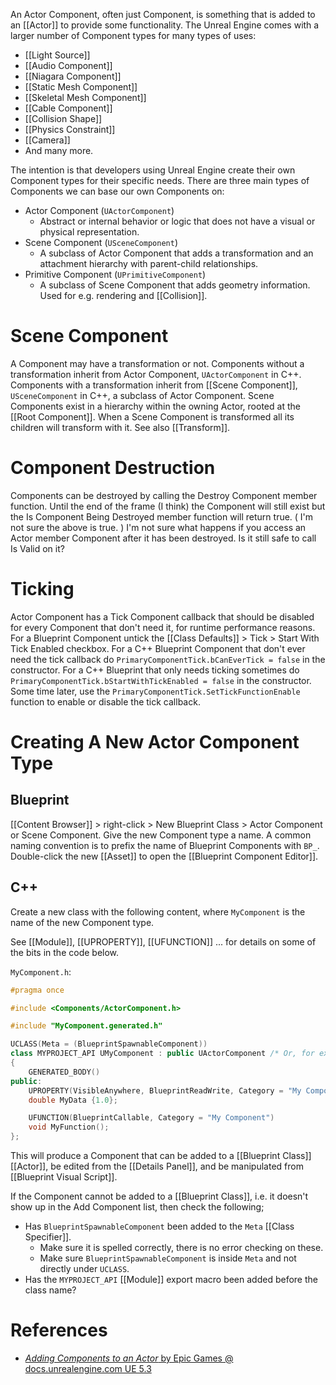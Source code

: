 An Actor Component, often just Component, is something that is added to an [[Actor]] to provide some functionality.
The Unreal Engine comes with a larger number of Component types for many types of uses:
- [[Light Source]]
- [[Audio Component]]
- [[Niagara Component]]
- [[Static Mesh Component]]
- [[Skeletal Mesh Component]]
- [[Cable Component]]
- [[Collision Shape]]
- [[Physics Constraint]]
- [[Camera]]
- And many more.

The intention is that developers using Unreal Engine create their own Component types for their specific needs.
There are three main types of Components we can base our own Components on:
- Actor Component (`UActorComponent`)
	- Abstract or internal behavior  or logic that does not have a visual or physical representation.
- Scene Component (`USceneComponent`)
	- A subclass  of Actor Component that adds a transformation and an attachment hierarchy with parent-child relationships.
- Primitive Component (`UPrimitiveComponent`)
	- A subclass of Scene Component that adds geometry information. Used for e.g. rendering and [[Collision]].


# Scene Component

A Component may have a transformation or not.
Components without a transformation inherit from Actor Component, `UActorComponent` in C++.
Components with a transformation inherit from [[Scene Component]], `USceneComponent` in C++, a subclass of Actor Component.
Scene Components exist in a hierarchy within the owning Actor, rooted at the [[Root Component]].
When a Scene Component is transformed all its children will transform with it.
See also [[Transform]].


# Component Destruction

Components can be destroyed by calling the Destroy Component member function.
Until the end of the frame (I think) the Component will still exist but the Is Component Being Destroyed member function will return true.
(
I'm not sure the above is true.
)
I'm not sure what happens if you access an Actor member Component after it has been destroyed.
Is it still safe to call Is Valid on it?


# Ticking

Actor Component has a Tick Component callback that should be disabled for every Component that don't need it,
for runtime performance reasons.
For a Blueprint Component untick the [[Class Defaults]] > Tick > Start With Tick Enabled checkbox.
For a C++ Blueprint Component that don't ever need the tick callback do `PrimaryComponentTick.bCanEverTick = false` in the constructor.
For a C++ Blueprint that only needs ticking sometimes do `PrimaryComponentTick.bStartWithTickEnabled = false` in the constructor.
Some time later, use the `PrimaryComponentTick.SetTickFunctionEnable` function to enable or disable the tick callback.

# Creating A New Actor Component Type

## Blueprint

[[Content Browser]] > right-click > New Blueprint Class > Actor Component or Scene Component.
Give the new Component type a name.
A common naming convention is to prefix the name of Blueprint Components with `BP_`.
Double-click the new [[Asset]] to open the [[Blueprint Component Editor]].


## C++

Create a new class with the following content, where `MyComponent` is the name of the new Component type.

See [[Module]], [[UPROPERTY]], [[UFUNCTION]] ... for details on some of the bits in the code below.

`MyComponent.h`:
```cpp
#pragma once

#include <Components/ActorComponent.h>

#include "MyComponent.generated.h"

UCLASS(Meta = (BlueprintSpawnableComponent))
class MYPROJECT_API UMyComponent : public UActorComponent /* Or, for example, USceneComponent. */
{
	GENERATED_BODY()
public:
	UPROPERTY(VisibleAnywhere, BlueprintReadWrite, Category = "My Component")
	double MyData {1.0};

	UFUNCTION(BlueprintCallable, Category = "My Component")
	void MyFunction();
};
```

This will produce a Component that can be added to a [[Blueprint Class]] [[Actor]], be edited from the [[Details Panel]], and be manipulated from [[Blueprint Visual Script]].

If the Component cannot be added to a [[Blueprint Class]], i.e. it doesn't show up in the Add Component list, then check the following;
- Has `BlueprintSpawnableComponent` been added to the `Meta` [[Class Specifier]].
	- Make sure it is spelled correctly, there is no error checking on these.
	- Make sure `BlueprintSpawnableComponent` is inside `Meta` and not directly under `UCLASS`.
- Has the `MYPROJECT_API` [[Module]] export macro been added before the class name?


# References

- [_Adding Components to an Actor_ by Epic Games @ docs.unrealengine.com UE 5.3](https://docs.unrealengine.com/5.3/en-US/adding-components-to-an-actor-in-unreal-engine/)

